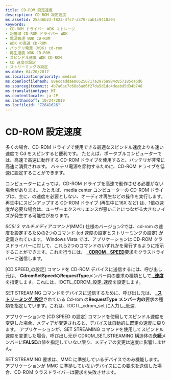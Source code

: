 ```yaml
---
title: CD-ROM 設定速度
description: CD-ROM 設定速度
ms.assetid: 25a46b23-f823-4fc7-a370-cab1c9418a94
keywords:
- CD-ROM ドライバー WDK ストレージ
- 記憶域 CD-ROM ドライバー WDK
- 電源管理 WDK CD-ROM
- WDK の高速 CD-ROM
- バッテリ電源 (WDK) cd-rom
- 再生速度 WDK CD-ROM
- スピンドル速度 WDK CD-ROM
- CD 速度の設定
- ストリーミングの設定
ms.date: 04/20/2017
ms.localizationpriority: medium
ms.openlocfilehash: 88eccaddae806250717a2975a984c857185ca6d6
ms.sourcegitcommit: 4b7a6ac7c68e6ad6f27da5d1dc4deabd5d34b748
ms.translationtype: MT
ms.contentlocale: ja-JP
ms.lasthandoff: 10/24/2019
ms.locfileid: "72841626"
---
```

# <a name="cd-rom-set-speed"></a>CD-ROM 設定速度


多くの場合、CD-ROM ドライブで使用できる最適なスピンドル速度よりも速い速度で Cd をスピンすると便利です。 たとえば、ポータブルコンピューターでは、高速で高速に動作する CD-ROM ドライブを使用すると、バッテリが非常に高速に消費されます。 バッテリ電源を節約するために、CD-ROM ドライブを低速に設定することができます。

コンピューターによっては、CD-ROM ドライブを高速で動作させる必要がない場合があります。 たとえば、media center コンピューターの CD-ROM ドライブは、主に、の速度を必要としない、オーディオ再生などの操作を実行します。 再生中にスピンアップする CD-ROM ドライブ (再生中に16X など) は、1倍の速度が必要な場合は、ユーザーエクスペリエンスが悪いことにつながる大きなノイズが発生する可能性があります。

*SCSI 3 マルチメディアコマンド*(MMC) 仕様のバージョン2では、cd-rom の速度を設定するための2つのコマンド (cd 速度の設定とストリーミングの設定) が定義されています。 Windows Vista では、アプリケーションは CD-ROM クラスドライバーに対して、これら2つのコマンドのいずれかを発行するように指示することができます。これを行うには、 [ **\_CDROM\_\_SPEED**](https://docs.microsoft.com/windows-hardware/drivers/ddi/ntddcdrm/ni-ntddcdrm-ioctl_cdrom_set_speed)要求をクラスドライバーに送信します。

[CD SPEED\_の設定] コマンドを CD-ROM デバイスに送信するには、呼び出し元は、 **CdromSetSpeed**の**RequestType**メンバー内の要求の種類として[ **\_速度**](https://docs.microsoft.com/windows-hardware/drivers/ddi/ntddcdrm/ns-ntddcdrm-_cdrom_set_speed)を指定します。これには、IOCTL\_CDROM\_設定\_速度を設定します。

SET STREAMING コマンドをデバイスに送信するために、呼び出し元は、 [ **\_ストリーミング\_設定**](https://docs.microsoft.com/windows-hardware/drivers/ddi/ntddcdrm/ns-ntddcdrm-_cdrom_set_streaming)されている Cd-rom の**RequestType** **メンバー内の**要求の種類を指定しています。これは、IOCTL\_cdrom\_set に入力し\_低速.

アプリケーションで [CD SPEED の設定] コマンドを使用してスピンドル速度を変更した場合、メディアが変更されると、デバイスは自動的に既定の速度に戻ります。 アプリケーションが、SET STREAMING コマンドを使用してスピンドル速度を変更した場合、呼び出し元が CDROM\_SET\_STREAMING 構造体の**永続**メンバーに**FALSE**の値を指定していない限り、メディアの変更は速度に影響しません。

SET STREAMING 要求は、MMC に準拠しているデバイスでのみ機能します。 アプリケーションが MMC に準拠していないデバイスにこの要求を送信した場合、CD-ROM クラスドライバーは要求を失敗させます。

 

 




